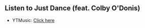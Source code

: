 ## Listen to Just Dance (feat. Colby O'Donis)
- YTMusic: [Click here](https://music.youtube.com/watch?v=ACNwMzZejQQ)